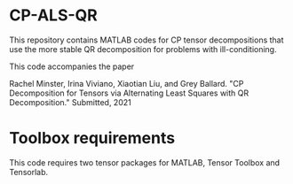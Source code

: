 # CP-ALS-QR
This repository contains MATLAB codes for CP tensor decompositions that use the more stable 
QR decomposition for problems with ill-conditioning. 

This code accompanies the paper

Rachel Minster, Irina Viviano, Xiaotian Liu, and Grey Ballard. "CP Decomposition for Tensors 
via Alternating Least Squares with QR Decomposition." Submitted, 2021

# Toolbox requirements
This code requires two tensor packages for MATLAB, Tensor Toolbox and Tensorlab.
